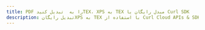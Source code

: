 ---title: PDF را به  تبدیل کنیدTEX، XPS به TEX مبدل رایگان یا Curl SDKdescription: تبدیل رایگانXPS به TEX با استفاده از Curl Cloud APIs & SDK همچنین اسناد PDF را در Cloud ایجاد، ویرایش و رندر کنید.---
